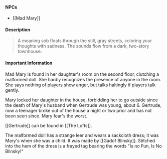 #### NPCs
- [[Mad Mary]]

#### Description
>A moaning sob floats through the still, gray streets, coloring your thoughts with sadness. The sounds flow from a dark, two-story townhouse.

#### Important Information

Mad Mary is found in her daughter's room on the second floor, clutching a malformed doll. She hardly recognizes the presence of anyone in the room. She says nothing of players show anger, but talks haltingly if players talk gently.

Mary locked her daughter in the house, forbidding her to go outside since the death of Mary's husband when Gertrude was young, about 6. Gertrude, now a teenager broke out of the house a night or two prior and has not been seen since. Mary fear's the worst.

[[Gertrude]] can be found in [[The Lofts]].

The malformed doll has a strange leer and wears a sackcloth dress; it was Mary's when she was a child. It was made by [[Gadof Blinsky]]. Stitched into the hem of the dress is a frayed tag bearing the words "Is no Fun, Is No Blinsky!"

